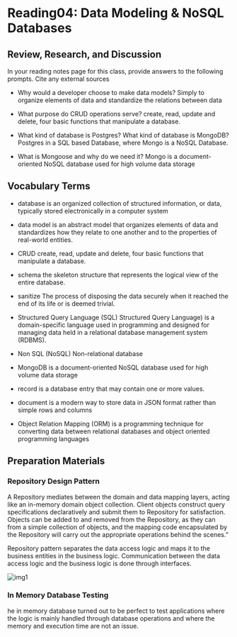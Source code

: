 # Reading04: Data Modeling & NoSQL Databases

## Review, Research, and Discussion

In your reading notes page for this class, provide answers to the following prompts. Cite any external sources

- Why would a developer choose to make data models?
  Simply to organize elements of data and standardize the relations between data
- What purpose do CRUD operations serve?
  create, read, update and delete, four basic functions that manipulate a database.
- What kind of database is Postgres? What kind of database is MongoDB?
  Postgres in a SQL based Database, where Mongo is a NoSQL Database.

- What is Mongoose and why do we need it?
  Mongo is a document-oriented NoSQL database used for high volume data storage

## Vocabulary Terms

- database
  is an organized collection of structured information, or data, typically stored electronically in a computer system

- data model
  is an abstract model that organizes elements of data and standardizes how they relate to one another and to the properties of real-world entities.

- CRUD
  create, read, update and delete, four basic functions that manipulate a database.

- schema
  the skeleton structure that represents the logical view of the entire database.

- sanitize
  The process of disposing the data securely when it reached the end of its life or is deemed trivial.

- Structured Query Language (SQL)
  Structured Query Language) is a domain-specific language used in programming and designed for managing data held in a relational database management system (RDBMS).

- Non SQL (NoSQL)
  Non-relational database

- MongoDB
  is a document-oriented NoSQL database used for high volume data storage
- record
  is a database entry that may contain one or more values.
- document
  is a modern way to store data in JSON format rather than simple rows and columns

- Object Relation Mapping (ORM)
  is a programming technique for converting data between relational databases and object oriented programming languages

## Preparation Materials

### Repository Design Pattern

A Repository mediates between the domain and data mapping layers, acting like an in-memory domain object collection. Client objects construct query specifications declaratively and submit them to Repository for satisfaction. Objects can be added to and removed from the Repository, as they can from a simple collection of objects, and the mapping code encapsulated by the Repository will carry out the appropriate operations behind the scenes.”

Repository pattern separates the data access logic and maps it to the business entities in the business logic. Communication between the data access logic and the business logic is done through interfaces.

![img1](https://cubettech.com/wp-content/uploads/2015/07/Reposiory-Design-Pattern.png)

### In Memory Database Testing

he in memory database turned out to be perfect to test applications where the logic is mainly handled through database operations and where the memory and execution time are not an issue.
